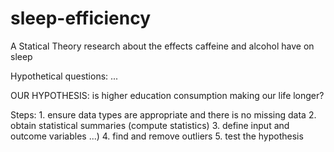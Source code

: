 # sleep-efficiency
A Statical Theory research about the effects caffeine and alcohol have on sleep

Hypothetical questions:
    ...

OUR HYPOTHESIS: is higher education consumption making our life longer?

Steps:
    1. ensure data types are appropriate and there is no missing data
    2. obtain statistical summaries (compute statistics)
    3. define input and outcome variables ...)
    4. find and remove outliers
    5. test the hypothesis